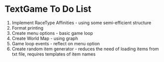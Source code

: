 TextGame To Do List
========
1. Implement RaceType Affinities - using some semi-efficient structure
2. Format printing
3. Create menu options - basic game loop
4. Create World Map - using graph
5. Game loop events - reflect on menu option
6. Create random item generator - reduces the need of loading items from txt file, requires templates of item names